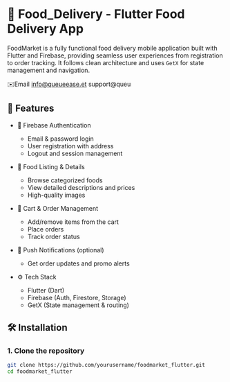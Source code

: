 # 🍔 Food_Delivery - Flutter Food Delivery App

FoodMarket is a fully functional food delivery mobile application built with Flutter and Firebase, providing seamless user experiences from registration to order tracking. It follows clean architecture and uses `GetX` for state management and navigation.


✉️Email
info@queueease.et
support@queu
## 🚀 Features

- 🔐 Firebase Authentication
  - Email & password login
  - User registration with address
  - Logout and session management

- 🍕 Food Listing & Details
  - Browse categorized foods
  - View detailed descriptions and prices
  - High-quality images

- 🛒 Cart & Order Management
  - Add/remove items from the cart
  - Place orders
  - Track order status

- 🔔 Push Notifications (optional)
  - Get order updates and promo alerts

- ⚙️ Tech Stack
  - Flutter (Dart)
  - Firebase (Auth, Firestore, Storage)
  - GetX (State management & routing)

## 🛠 Installation

### 1. Clone the repository

```bash
git clone https://github.com/yourusername/foodmarket_flutter.git
cd foodmarket_flutter
